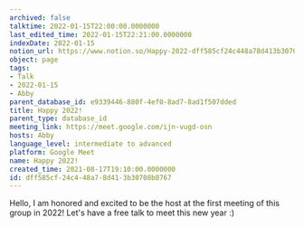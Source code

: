 ```yaml
---
archived: false
talktime: 2022-01-15T22:00:00.0000000
last_edited_time: 2022-01-15T22:21:00.0000000
indexDate: 2022-01-15
notion_url: https://www.notion.so/Happy-2022-dff585cf24c448a78d413b30708b0767
object: page
tags:
- Talk
- 2022-01-15
- Abby
parent_database_id: e9339446-880f-4ef0-8ad7-8ad1f507dded
title: Happy 2022!
parent_type: database_id
meeting_link: https://meet.google.com/ijn-vugd-osn
hosts: Abby
language_level: intermediate to advanced
platform: Google Meet
name: Happy 2022!
created_time: 2021-08-17T19:10:00.0000000
id: dff585cf-24c4-48a7-8d41-3b30708b0767
---
```


Hello, I am honored and excited to be the host at the first meeting of this group in 2022! Let's have a free talk to meet this new year :)





